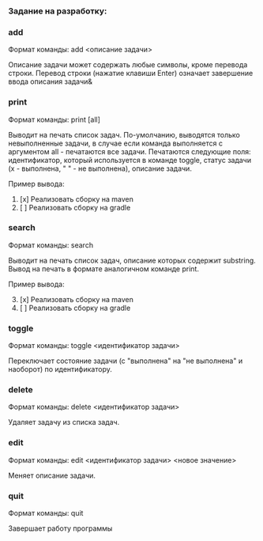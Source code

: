 ### Задание на разработку:

### add
Формат команды: add <описание задачи>

Описание задачи может содержать любые символы, кроме перевода строки. 
Перевод строки (нажатие клавиши Enter) означает завершение ввода описания задачи&


### print
Формат команды: print [all]

Выводит на печать список задач. По-умолчанию, выводятся только невыполненные задачи, в случае если команда выполняется с аргументом all - печатаются все задачи. Печатаются следующие поля: идентификатор, который используется в команде toggle, статус задачи (x - выполнена, " " - не выполнена), описание задачи.

Пример вывода:

1. [x] Реализовать сборку на maven
2. [ ] Реализовать сборку на gradle


### search
Формат команды: search <substring>

Выводит на печать список задач, описание которых содержит substring. Вывод на печать в формате аналогичном команде print.

Пример вывода:

3. [x] Реализовать сборку на maven
8. [ ] Реализовать сборку на gradle


### toggle
Формат команды: toggle <идентификатор задачи>

Переключает состояние задачи (с "выполнена" на "не выполнена" и наоборот) по идентификатору.


### delete
Формат команды: delete <идентификатор задачи>

Удаляет задачу из списка задач.


### edit
Формат команды: edit <идентификатор задачи> <новое значение>

Меняет описание задачи.


### quit
Формат команды: quit

Завершает работу программы
